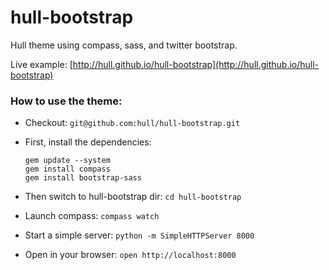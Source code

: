 # hull-bootstrap

Hull theme using compass, sass, and twitter bootstrap.

Live example: [http://hull.github.io/hull-bootstrap](http://hull.github.io/hull-bootstrap)

### How to use the theme:

* Checkout: ``git@github.com:hull/hull-bootstrap.git``

* First, install the dependencies:

  ```
  gem update --system
  gem install compass
  gem install bootstrap-sass
  ```
  
* Then switch to hull-bootstrap dir: ``cd hull-bootstrap``
* Launch compass: ``compass watch``
* Start a simple server: ``python -m SimpleHTTPServer 8000``
* Open in your browser: ``open http://localhost:8000``


